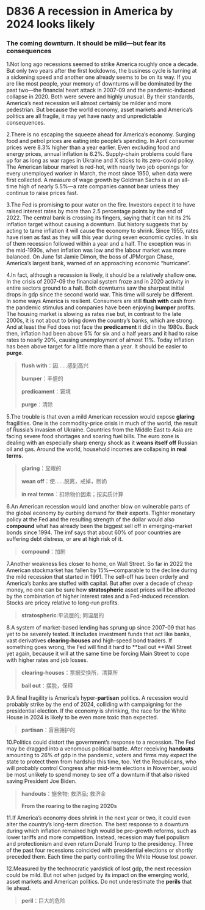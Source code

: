 # D836 A recession in America by 2024 looks likely
### **The coming downturn. It should be mild—but fear its consequences**
1.Not long ago recessions seemed to strike America roughly once a decade. But only two years after the first lockdowns, the business cycle is turning at a sickening speed and another one already seems to be on its way. If you are like most people, your memory of downturns will be dominated by the past two—the financial heart attack in 2007-09 and the pandemic-induced collapse in 2020. Both were severe and highly unusual. By their standards, America’s next recession will almost certainly be milder and more pedestrian. But because the world economy, asset markets and America’s politics are all fragile, it may yet have nasty and unpredictable consequences.

2.There is no escaping the squeeze ahead for America’s economy. Surging food and petrol prices are eating into people’s spending. In April consumer prices were 8.3% higher than a year earlier. Even excluding food and energy prices, annual inflation is 6.2%. Supply-chain problems could flare up for as long as war rages in Ukraine and X sticks to its zero-covid policy. The American labour market is red-hot, with nearly two job openings for every unemployed worker in March, the most since 1950, when data were first collected. A measure of wage growth by Goldman Sachs is at an all-time high of nearly 5.5%—a rate companies cannot bear unless they continue to raise prices fast.

3.The Fed is promising to pour water on the fire. Investors expect it to have raised interest rates by more than 2.5 percentage points by the end of 2022. The central bank is crossing its fingers, saying that it can hit its 2% inflation target without causing a downturn. But history suggests that by acting to tame inflation it will cause the economy to shrink. Since 1955, rates have risen as fast as they will this year during seven economic cycles. In six of them recession followed within a year and a half. The exception was in the mid-1990s, when inflation was low and the labour market was more balanced. On June 1st Jamie Dimon, the boss of JPMorgan Chase, America’s largest bank, warned of an approaching economic “hurricane”.

4.In fact, although a recession is likely, it should be a relatively shallow one. In the crisis of 2007-09 the financial system froze and in 2020 activity in entire sectors ground to a halt. Both downturns saw the sharpest initial drops in gdp since the second world war. This time will surely be different. In some ways America is resilient. Consumers are still **flush with** cash from the pandemic stimulus and companies have been enjoying **bumper** profits. The housing market is slowing as rates rise but, in contrast to the late 2000s, it is not about to bring down the country’s banks, which are strong. And at least the Fed does not face the **predicament** it did in the 1980s. Back then, inflation had been above 5% for six and a half years and it had to raise rates to nearly 20%, causing unemployment of almost 11%. Today inflation has been above target for a little more than a year. It should be easier to **purge**.

> **flush with**：因......感到高兴
 > 
> **bumper**：丰盛的
 > 
> **predicament**：窘境
 > 
> **purge**：清除
 > 

5.The trouble is that even a mild American recession would expose **glaring** fragilities. One is the commodity-price crisis in much of the world, the result of Russia’s invasion of Ukraine. Countries from the Middle East to Asia are facing severe food shortages and soaring fuel bills. The euro zone is dealing with an especially sharp energy shock as it **weans itself off** Russian oil and gas. Around the world, household incomes are collapsing **in real terms**.

> **glaring**：显眼的
 > 
> **wean off**：使……脱离，戒掉，断奶
 > 
> **in real terms**：扣除物价因素；按实质计算
 > 

6.An American recession would land another blow on vulnerable parts of the global economy by curbing demand for their exports. Tighter monetary policy at the Fed and the resulting strength of the dollar would also **compound** what has already been the biggest sell off in emerging-market bonds since 1994. The imf says that about 60% of poor countries are suffering debt distress, or are at high risk of it.

> **compound**：加剧
 > 

7.Another weakness lies closer to home, on Wall Street. So far in 2022 the American stockmarket has fallen by 15%—comparable to the decline during the mild recession that started in 1991. The sell-off has been orderly and America’s banks are stuffed with capital. But after over a decade of cheap money, no one can be sure how **stratospheric** asset prices will be affected by the combination of higher interest rates and a Fed-induced recession. Stocks are pricey relative to long-run profits.

> **stratospheric**:平流层的; 同温层的
 > 

8.A system of market-based lending has sprung up since 2007-09 that has yet to be severely tested. It includes investment funds that act like banks, vast derivatives **clearing-houses** and high-speed bond traders. If something goes wrong, the Fed will find it hard to **bail out **Wall Street yet again, because it will at the same time be forcing Main Street to cope with higher rates and job losses.

> **clearing-houses**：票据交换所，清算所
 > 
> **bail out**：摆脱，保释
 > 

9.A final fragility is America’s hyper-**partisan** politics. A recession would probably strike by the end of 2024, colliding with campaigning for the presidential election. If the economy is shrinking, the race for the White House in 2024 is likely to be even more toxic than expected.

> **partisan**：盲目拥护的
 > 

10.Politics could distort the government’s response to a recession. The Fed may be dragged into a venomous political battle. After receiving **handouts** amounting to 26% of gdp in the pandemic, voters and firms may expect the state to protect them from hardship this time, too. Yet the Republicans, who will probably control Congress after mid-term elections in November, would be most unlikely to spend money to see off a downturn if that also risked saving President Joe Biden.

> **handouts**：施舍物; 救济品; 救济金
 > 
> **From the roaring to the raging 2020s**
 > 

11.If America’s economy does shrink in the next year or two, it could even alter the country’s long-term direction. The best response to a downturn during which inflation remained high would be pro-growth reforms, such as lower tariffs and more competition. Instead, recession may fuel populism and protectionism and even return Donald Trump to the presidency. Three of the past four recessions coincided with presidential elections or shortly preceded them. Each time the party controlling the White House lost power.

12.Measured by the technocratic yardstick of lost gdp, the next recession could be mild. But not when judged by its impact on the emerging world, asset markets and American politics. Do not underestimate the **perils** that lie ahead.

> **peril**：巨大的危险
 > 

